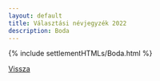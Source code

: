 ```yaml
---
layout: default
title: Választási névjegyzék 2022
description: Boda
---
```


{% include settlementHTMLs/Boda.html %}

[Vissza](./)